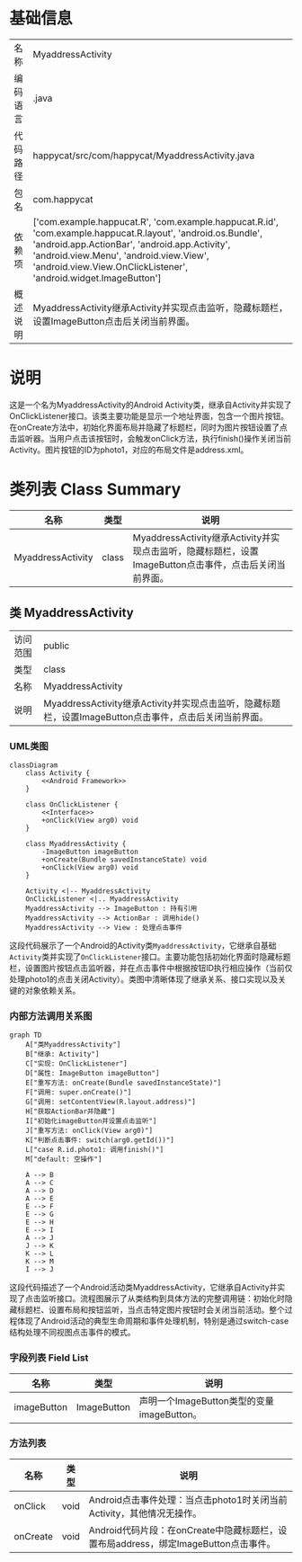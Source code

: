 # 基础信息

|      |      |
|------|------|
| 名称 | MyaddressActivity |
| 编码语言 | .java |
| 代码路径 | happycat/src/com/happycat/MyaddressActivity.java |
| 包名 | com.happycat |
| 依赖项 | ['com.example.happucat.R', 'com.example.happucat.R.id', 'com.example.happucat.R.layout', 'android.os.Bundle', 'android.app.ActionBar', 'android.app.Activity', 'android.view.Menu', 'android.view.View', 'android.view.View.OnClickListener', 'android.widget.ImageButton'] |
| 概述说明 | MyaddressActivity继承Activity并实现点击监听，隐藏标题栏，设置ImageButton点击后关闭当前界面。 |

# 说明

这是一个名为MyaddressActivity的Android Activity类，继承自Activity并实现了OnClickListener接口。该类主要功能是显示一个地址界面，包含一个图片按钮。在onCreate方法中，初始化界面布局并隐藏了标题栏，同时为图片按钮设置了点击监听器。当用户点击该按钮时，会触发onClick方法，执行finish()操作关闭当前Activity。图片按钮的ID为photo1，对应的布局文件是address.xml。

# 类列表 Class Summary

| 名称   | 类型  | 说明 |
|-------|------|-------------|
| MyaddressActivity | class | MyaddressActivity继承Activity并实现点击监听，隐藏标题栏，设置ImageButton点击事件，点击后关闭当前界面。 |



## 类 MyaddressActivity

|      |      |
|------|------|
| 访问范围 | public |
| 类型 | class |
| 名称 | MyaddressActivity |
| 说明 | MyaddressActivity继承Activity并实现点击监听，隐藏标题栏，设置ImageButton点击事件，点击后关闭当前界面。 |


### UML类图

```mermaid
classDiagram
    class Activity {
        <<Android Framework>>
    }
    
    class OnClickListener {
        <<Interface>>
        +onClick(View arg0) void
    }
    
    class MyaddressActivity {
        -ImageButton imageButton
        +onCreate(Bundle savedInstanceState) void
        +onClick(View arg0) void
    }
    
    Activity <|-- MyaddressActivity
    OnClickListener <|.. MyaddressActivity
    MyaddressActivity --> ImageButton : 持有引用
    MyaddressActivity --> ActionBar : 调用hide()
    MyaddressActivity --> View : 处理点击事件
```

这段代码展示了一个Android的Activity类`MyaddressActivity`，它继承自基础`Activity`类并实现了`OnClickListener`接口。主要功能包括初始化界面时隐藏标题栏，设置图片按钮点击监听器，并在点击事件中根据按钮ID执行相应操作（当前仅处理photo1的点击关闭Activity）。类图中清晰体现了继承关系、接口实现以及关键的对象依赖关系。


### 内部方法调用关系图

```mermaid
graph TD
    A["类MyaddressActivity"]
    B["继承: Activity"]
    C["实现: OnClickListener"]
    D["属性: ImageButton imageButton"]
    E["重写方法: onCreate(Bundle savedInstanceState)"]
    F["调用: super.onCreate()"]
    G["调用: setContentView(R.layout.address)"]
    H["获取ActionBar并隐藏"]
    I["初始化imageButton并设置点击监听"]
    J["重写方法: onClick(View arg0)"]
    K["判断点击事件: switch(arg0.getId())"]
    L["case R.id.photo1: 调用finish()"]
    M["default: 空操作"]

    A --> B
    A --> C
    A --> D
    A --> E
    E --> F
    E --> G
    E --> H
    E --> I
    A --> J
    J --> K
    K --> L
    K --> M
    I --> J
```

这段代码描述了一个Android活动类MyaddressActivity，它继承自Activity并实现了点击监听接口。流程图展示了从类结构到具体方法的完整调用链：初始化时隐藏标题栏、设置布局和按钮监听，当点击特定图片按钮时会关闭当前活动。整个过程体现了Android活动的典型生命周期和事件处理机制，特别是通过switch-case结构处理不同视图点击事件的模式。

### 字段列表 Field List

| 名称  | 类型  | 说明 |
|-------|-------|------|
| imageButton | ImageButton | 声明一个ImageButton类型的变量imageButton。 |

### 方法列表

| 名称  | 类型  | 说明 |
|-------|-------|------|
| onClick | void | Android点击事件处理：当点击photo1时关闭当前Activity，其他情况无操作。 |
| onCreate | void | Android代码片段：在onCreate中隐藏标题栏，设置布局address，绑定ImageButton点击事件。 |




